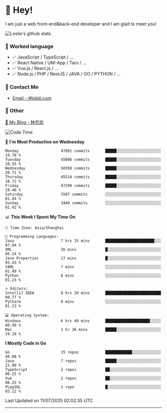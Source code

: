 # 👋 Hey!

I am just a web front-end&back-end developer and I am glad to meet you!

![Leslie's github stats](https://github-readme-stats.vercel.app/api?username=unsafe-ptr&&show_icons=true&&title_color=1abc9c&&icon_color=1abc9c)


### 📝 Worked language

- ✅ JavaScript / TypeScript / ...
- ✅ React Native / UNI-App / Taro / ...
- ✅ Vue.js / React.js / ...
- ✅ Node.js / PHP / NestJS / JAVA / GO / PYTHON / ...

### 📮 Contact Me

- [Email - i#iobiji.com](mailto:i@iobiji.com)


### 🤪 Other

[📌 My Blog - 林尽欢](https://iobiji.com)

<!--START_SECTION:waka-->
![Code Time](http://img.shields.io/badge/Code%20Time-1%2C794%20hrs%2042%20mins-blue)

📅 **I'm Most Productive on Wednesday** 

```text
Monday                   47891 commits       █████░░░░░░░░░░░░░░░░░░░░   19.70 % 
Tuesday                  45086 commits       █████░░░░░░░░░░░░░░░░░░░░   18.55 % 
Wednesday                50350 commits       █████░░░░░░░░░░░░░░░░░░░░   20.71 % 
Thursday                 45514 commits       █████░░░░░░░░░░░░░░░░░░░░   18.72 % 
Friday                   47299 commits       █████░░░░░░░░░░░░░░░░░░░░   19.46 % 
Saturday                 3507 commits        ░░░░░░░░░░░░░░░░░░░░░░░░░   01.44 % 
Sunday                   3440 commits        ░░░░░░░░░░░░░░░░░░░░░░░░░   01.42 % 
```


📊 **This Week I Spent My Time On** 

```text
🕑︎ Time Zone: Asia/Shanghai

💬 Programming Languages: 
Java                     7 hrs 25 mins       ██████████████████████░░░   87.84 % 
XML                      26 mins             █░░░░░░░░░░░░░░░░░░░░░░░░   05.24 % 
Java Properties          17 mins             █░░░░░░░░░░░░░░░░░░░░░░░░   03.43 % 
YAML                     7 mins              ░░░░░░░░░░░░░░░░░░░░░░░░░   01.49 % 
Python                   6 mins              ░░░░░░░░░░░░░░░░░░░░░░░░░   01.23 % 

🔥 Editors: 
IntelliJ IDEA            8 hrs 20 mins       █████████████████████████   98.77 % 
PyCharm                  6 mins              ░░░░░░░░░░░░░░░░░░░░░░░░░   01.23 % 

💻 Operating System: 
Windows                  6 hrs 49 mins       ████████████████████░░░░░   80.90 % 
Mac                      1 hr 36 mins        █████░░░░░░░░░░░░░░░░░░░░   19.10 % 
```

**I Mostly Code in Go** 

```text
Go                       15 repos            ████████████░░░░░░░░░░░░░   46.88 % 
Java                     7 repos             █████░░░░░░░░░░░░░░░░░░░░   21.88 % 
TypeScript               2 repos             ██░░░░░░░░░░░░░░░░░░░░░░░   06.25 % 
Vue                      2 repos             ██░░░░░░░░░░░░░░░░░░░░░░░   06.25 % 
PLpgSQL                  1 repo              █░░░░░░░░░░░░░░░░░░░░░░░░   03.12 % 
```




 Last Updated on 11/07/2025 02:02:35 UTC
<!--END_SECTION:waka-->
---
